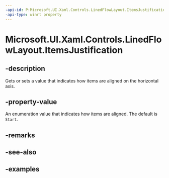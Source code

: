 ```yaml
---
-api-id: P:Microsoft.UI.Xaml.Controls.LinedFlowLayout.ItemsJustification
-api-type: winrt property
---
```


# Microsoft.UI.Xaml.Controls.LinedFlowLayout.ItemsJustification

<!--
public Microsoft.UI.Xaml.Controls.LinedFlowLayoutItemsJustification ItemsJustification { get; set; }
-->


## -description

Gets or sets a value that indicates how items are aligned on the horizontal axis.

## -property-value

An enumeration value that indicates how items are aligned. The default is `Start`.

## -remarks

## -see-also

## -examples


